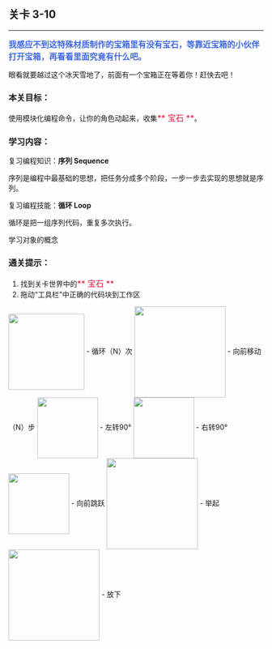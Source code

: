 ## 关卡 3-10

------
<font color=#4169E1 size=3>**我感应不到这特殊材质制作的宝箱里有没有宝石，等靠近宝箱的小伙伴打开宝箱，再看看里面究竟有什么吧。**</font>

眼看就要越过这个冰天雪地了，前面有一个宝箱正在等着你！赶快去吧！

### 本关目标：
使用模块化编程命令，让你的角色动起来，收集<font color=#DC143C size=3>** 宝石 **</font>。

### 学习内容：
复习编程知识：**序列 Sequence**

序列是编程中最基础的思想，把任务分成多个阶段，一步一步去实现的思想就是序列。

复习编程技能：**循环 Loop**

循环是把一组序列代码，重复多次执行。

学习对象的概念

### 通关提示：
1. 找到关卡世界中的<font color=#DC143C size=3>** 宝石 **</font>
2. 拖动“工具栏”中正确的代码块到工作区

<img src="./scene/image/repeat_times.png" width = "150" alt="" align=center />
 - 循环（N）次
 
<img src="./scene/image/move_forward.png" width = "180" alt="" align=center />
 - 向前移动（N）步

<img src="./scene/image/turn_left.png" width = "120" alt="" align=center />
 - 左转90°
 
<img src="./scene/image/turn_right.png" width = "120" alt="" align=center />
 - 右转90°
 
<img src="./scene/image/jump_forward.png" width = "120" alt="" align=center />
 - 向前跳跃
 
<img src="./scene/image/cmd_lift_up.png" width = "180" alt="" align=center />
 - 举起

<img src="./scene/image/cmd_put_down.png" width = "180" alt="" align=center />
 - 放下
